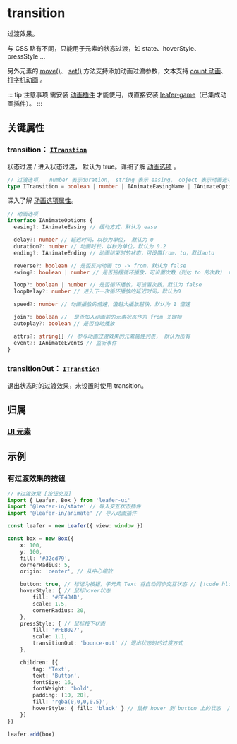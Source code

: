 <script setup>
import Case from '/component/Case.vue'
</script>

# transition

过渡效果。

与 CSS 略有不同，只能用于元素的状态过渡，如 state、hoverStyle、pressStyle ...

另外元素的 [move()](/reference/UI/position.md#move-addx-number-ipointdata-addy-0-transition-itranstion)、 [ set()](/reference/UI/data.md#set-data-iuiinputdata-transition-itranstion) 方法支持添加动画过渡参数，文本支持 [count 动画](/reference/display/Text.md#文本-count-动画)、[打字机动画](/reference/display/Text.md#打字机动画) 。

::: tip 注意事项
需安装 [动画插件](/plugin/in/animate/index.md) 才能使用，或直接安装 [leafer-game](/guide/install/game/start.md)（已集成动画插件）。
:::

<case name="AnimateColor" editor=false></case>

## 关键属性

### transition： [`ITranstion`](/api/modules.md#itransition)

状态过渡 / 进入状态过渡， 默认为 true。详细了解 [动画选项](/plugin/in/animate/index.md#动画选项-只读) 。

```ts
// 过渡选项，  number 表示duration， string 表示 easing， object 表示动画选项对象，
type ITransition = boolean | number | IAnimateEasingName | IAnimateOptions
```

深入了解 [动画选项属性](/plugin/in/animate/index.md#动画选项-只读)。

```ts
// 动画选项
interface IAnimateOptions {
  easing?: IAnimateEasing // 缓动方式，默认为 ease

  delay?: number // 延迟时间，以秒为单位， 默认为 0
  duration?: number // 动画时长，以秒为单位，默认为 0.2
  ending?: IAnimateEnding // 动画结束时的状态，可设置from、to，默认auto

  reverse?: boolean // 是否反向动画 to -> from，默认为 false
  swing?: boolean | number // 是否摇摆循环播放，可设置次数（到达 to 的次数） from -> to，to -> from -> to ... ，默认 false

  loop?: boolean | number // 是否循环播放，可设置次数，默认为 false
  loopDelay?: number // 进入下一次循环播放的延迟时间，默认为0

  speed?: number // 动画播放的倍速，值越大播放越快，默认为 1 倍速

  join?: boolean //  是否加入动画前的元素状态作为 from 关键帧
  autoplay?: boolean // 是否自动播放

  attrs?: string[] // 参与动画过渡效果的元素属性列表， 默认为所有
  event?: IAnimateEvents // 监听事件
}
```

### transitionOut： [`ITranstion`](/api/modules.md#itransition)

退出状态时的过渡效果，未设置时使用 transition。

## 归属

### [UI 元素](/reference/display/UI.md)

## 示例

<case name="Transition" editor=false></case>

### 有过渡效果的按钮

```ts
// #过渡效果 [按钮交互]
import { Leafer, Box } from 'leafer-ui'
import '@leafer-in/state' // 导入交互状态插件
import '@leafer-in/animate' // 导入动画插件

const leafer = new Leafer({ view: window })

const box = new Box({
    x: 100,
    y: 100,
    fill: '#32cd79',
    cornerRadius: 5,
    origin: 'center', // 从中心缩放

    button: true, // 标记为按钮，子元素 Text 将自动同步交互状态 // [!code hl:10]
    hoverStyle: { // 鼠标hover状态
        fill: '#FF4B4B',
        scale: 1.5,
        cornerRadius: 20,
    },
    pressStyle: { // 鼠标按下状态
        fill: '#FEB027',
        scale: 1.1,
        transitionOut: 'bounce-out' // 退出状态时的过渡方式
    },

    children: [{
        tag: 'Text',
        text: 'Button',
        fontSize: 16,
        fontWeight: 'bold',
        padding: [10, 20],
        fill: 'rgba(0,0,0,0.5)',
        hoverStyle: { fill: 'black' } // 鼠标 hover 到 button 上的状态  // [!code hl:1]
    }]
})

leafer.add(box)
```
